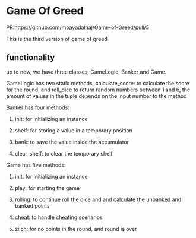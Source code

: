 # Game Of Greed

PR:https://github.com/moayadalhaj/Game-of-Greed/pull/5

This is the third version of game of greed

## functionality

up to now, we have three classes, GameLogic, Banker and Game.

GameLogic has two static methods, calculate_score: to calculate the score for the round, and roll_dice to return random numbers between 1 and 6, the amount of values in the tuple depends on the input number to the method

Banker has four methods:

1. init: for initializing an instance

2. shelf: for storing a value in a temporary position

3. bank: to save the value inside the accumulator

4. clear_shelf: to clear the temporary shelf

Game has five methods:

1. init: for initializing an instance

2. play: for starting the game

3. rolling: to continue roll the dice and and calculate the unbanked and banked points

4. cheat: to handle cheating scenarios

5. zilch: for no points in the round, and round is over
